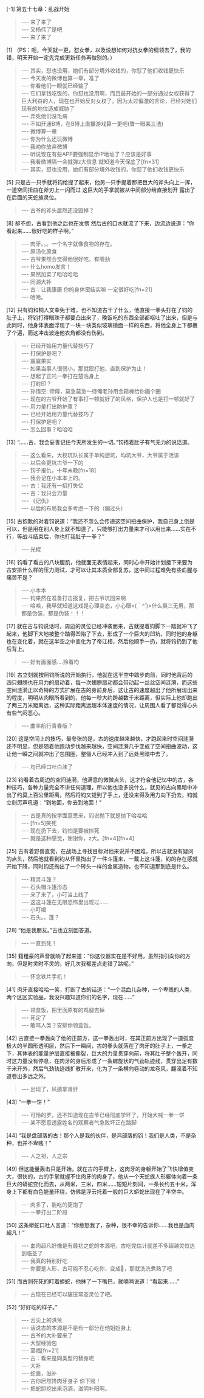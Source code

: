 
[-1] 第五十七章：乱战开始
>--- 来了来了<br>
>--- 又杨伟了是吧<br>
>--- 来了来了<br>

[1] （PS：呃，今天就一更，怼女拳，以及设想如何对抗女拳的纲领去了，我的错，明天开始一定先完成更新任务再做别的。）
>--- 其实，怼也没用，她们有部分境外收钱的，你怼了他们收钱更快乐<br>
>--- 今天发的微博也算一章，准了<br>
>--- 你看他们一眼就已经输了<br>
>--- 它们拿钱吃饭的，你怼也没用啊，而且最开始的一部分通过女权获得了巨大利益的人，现在也开始反对女权了，因为太过偏激的言论，已经对她们现有的地位造成威胁了<br>
>--- 弄死他们没毛病<br>
>--- 不如开通B博，在B博上直播游戏算一更吧(瞥一眼某三渣)<br>
>--- 微博算一章<br>
>--- 你为什么还玩微博<br>
>--- 我劝你放弃微博<br>
>--- 听说现在有些APP要强制显示iP地址了？应该是好事<br>
>--- 我看微博隔一会就弹z大信息  就知道今天保底了[fn=31]<br>
>--- 其实，怼也没用，她们有部分境外收钱的，你怼了他们收钱更快乐<br>

[5] 只是古一只手就将钧给提了起来，他另一只手提着那把巨大的斧头向上一挥，一道空间扭曲在斧刃上一闪而过 这巨大的手掌就被从中间部分给直接划开 露出了在后面的天蛇族灵位。
>--- 古爷的斧头居然还没毁掉？<br>

[8] 却不想，古看到他之后也在发愣 然后古的口水就流了下来，边流边说道：“你看起来……很好吃的样子啊。”
>--- 肉牙。。。一个名字就像食物的存在。<br>
>--- 原汤化原食<br>
>--- 古爷果然会觉得他很好吃，有嚼劲<br>
>--- 什么homo发言！<br>
>--- 果然加菜了哈哈哈哈<br>
>--- 同源大补<br>
>--- 古：让我康康 你的身体蛮结实嘛 一定很好吃[fn=21]<br>
>--- 哈哈。<br>

[12] 只有钧和桐人文幸免于难，也不知道古干了什么，他直接一拳头打在了钧的肚子上，将钧打得眼珠子都要凸出来了，晚饭吃的东西全部都呕吐了出来，但是与此同时，他身体表面浮现了一块一块类似玻璃镜面一样的东西，将他全身上下都裹了个遍，而这冲击波连他衣角都没有伤到。
>--- 已经开始用力量代替技巧了<br>
>--- 打保护是吧？<br>
>--- 震震果实<br>
>--- 如果当事人很弱小，那就殴打他，直到保护为止！<br>
>--- 想起了正吒一拳打在楚浩身上<br>
>--- 打封印？<br>
>--- 孙悟空: 师傅，莫急莫急～待俺老孙用金箍棒给你画个圈<br>
>--- 现在的古爷开始了有事打一顿就好了的风格，保护人也是打一顿就好了<br>
>--- 用力量打出防护罩？<br>
>--- 已经开始用力量代替技巧了<br>
>--- 打保护是吧？<br>
>--- 怎么回事？哈哈哈<br>

[13] “……古，我会妥善记住今天所发生的一切。”钧捂着肚子有气无力的说话道。
>--- 这么看来，大校坑队长属于单纯想坑，均坑大爷，大爷属于活该<br>
>--- 以后会更坑古爷一下的<br>
>--- 钧子报仇，十年未晚[fn=18]<br>
>--- 我会记在小本本上的。<br>
>--- 古：我还有一招打失忆<br>
>--- 古：我只会力量<br>
>--- 《记仇》<br>
>--- 以后的布局我会多考虑一下的（偏过头）<br>

[15] 古抱歉的对着钧说道：“我还不怎么会传递这空间扭曲保护，我自己身上倒是可以，但是用在别人身上就不知道了，只能够打出力量来才可以用出来……实在不行，等战斗结束后，你也打我肚子一拳？”
>--- 光棍<br>

[16] 钧看了看古的八块腹肌，他就面无表情起来，同时心中开始计划接下来要为古安排什么样的压力测试，才可以让其本质全部复苏，这中间过程难免有些血腥与痛苦不是？
>--- 小本本<br>
>--- 钧果然在准备打击报复，把古爷坑回来啊<br>
>--- 哈哈，我早就知道这戏是心理变态，小心眼<(｀^´)>什么臭三无男，那都是伪装，都是伪装！！！<br>

[17] 就在古与钧说话时，周边的灵位已经冲袭而来，古就提着钧脚下一踏就冲飞了起来，他脚下大地被整个踏得凹陷了下去，形成了一个巨大的凹坑，同时他的身躯也在变化着，就在这半空之中变化为了帝江相，然后他顺手一扔，就将钧扔到了他后背上。
>--- 好有画面感….拎着均<br>

[19] 古立刻就按照钧所说的开始执行，他就在这半空中踏步向前，同时他背后的四只翅膀也在用力的扇动着，每一次翅膀扇动都会带动起一丝丝空间涟漪，而这些空间涟漪正以奇特的方式扩展在古的身前身后，这让古的速度超出了他所展现出来的程度，明明从肉眼所看到的，他每一秒大约跨越数千米距离，但实际上他却跑出了两三万米距离远，这种实际距离远超本体速度的情况，让周围人看了都觉得心头有些气闷恶心。
>--- 曲率航行青春版？<br>

[20] 这是空间上的技巧，最夸张的是，古的速度越来越快，才跑起来时空间涟漪还不明显，但是随着他跑动步伐越来越快，空间涟漪几乎变成了空间扭曲波动，这让他一瞬之间就冲出了包围圈，整個人已经冲入到了远处黑暗中去了。
>--- 均已经口吐白沫了<br>

[23] 钧看着古周边的空间涟漪，他满意的微微点头，这才符合他记忆中的古，各种技巧，各种力量完全不讲任何道理，所以他也没多说什么，就见的古向黑暗中冲出了约莫上百公里距离，然后将钧又提到了手上，还没来得及用力向下扔去，钧就立刻厉声吼道：“到地面，你去到地面！”
>--- 古是真的按字面意思来，钧说抛下就是抛下哈哈哈<br>
>--- [fn=5]笑死<br>
>--- 现在扔下去，钧怕是要被摔死<br>
>--- 就是这种感觉，谢谢你，z大。[fn=4][fn=4]<br>

[25] 古有着野兽直觉，在战场上寻找目标对他来说并不困难，所以古就没有疑问的点头，然后他就看到钧从怀里掏出了一件斗篷来，一戴上这斗篷，钧的存在感就开始下降，同时钧还掏出了一个砖头一样的金属造物，也不知道那到底是什么。
>--- 精灵斗篷？<br>
>--- 石头帽斗篷形态<br>
>--- 来了来了，小叮当上线了<br>
>--- 这这斗篷在无限恐怖里出现过……<br>
>--- 小叮噹<br>
>--- 石头。。篷？<br>

[28] “他是我朋友。”古也立刻回答道。
>--- 一直到死！<br>

[35] 籍粗豪的声音就响了起来道：“你这仪器实在是不好用，虽然指引向你的方向，但是时灵时不灵的，好几次我都差点走错了路呢。”
>--- 怀念铁片手机！<br>

[41] 肉牙直接哈哈一笑，打断了古的话道：“一个混血儿杂种，一个卑贱的人类，两个区区实验品，我没兴趣知道你们的名字，现在……”
>--- 领盒饭，把里面原有的鸡腿去掉<br>
>--- 死定了<br>
>--- 敢骂人类？安排你领盒饭。<br>

[42] 古直接一拳轰向了他的正前方，这一拳轰出时，在其正前方出现了一道弧度极大的半圆形透明层，然后下一瞬间，古的拳头就落在了肉牙的肚子上，一拳之下，其体表的能量护层直接被撕裂，巨大的力量贯穿向前，将其肚子整个轰开，同时这力量没有停息，在肉牙的身后形成了一条螺旋状的气劲轨迹线，贯穿出足有数千米开外，然后气劲轨迹线扩散开来，化为了一条横向卷动的龙卷风，翻滚着不知道卷出多远之外。
>--- 出现了，风遁拿肾肝<br>

[43] “一拳一饼！”
>--- 可怜的罗，还不知道现在古爷已经彻底学坏了。开始大喊一拳一饼<br>
>--- 某不愿意透露姓名的观察者气急败坏正在跳脚<br>

[44] “我是盘部落的古！那个人是我的伙伴，是鸿部落的钧！我们是人类，不是杂种，也并不卑贱！”
>--- 人之祖，人之宗<br>

[49] 但这能量轰击只是开始，就在古的手臂上，这肉牙的身躯开始了飞快增值变大，很快的，古的手掌就握不住肉牙的肉身了，他从一个天蛇族人形躯体向着一条巨大的蟒蛇变化而去，从两米，三米，四米……短短片刻间，一条长约五十米，浑身上下都有白色能量环绕，仿佛是浮云托着一般的巨大蟒蛇出现在了半空中。
>--- 肉多了，能吃的更饱了<br>
>--- 一拳打出二阶段<br>

[50] 这条蟒蛇口吐人言道：“你惹怒我了，杂种，很不幸的告诉你……我也是血肉超凡！”
>--- 血肉超凡好像是有最初之蛇的本源吧，古吃完估计就差不多超越灵位达到临圣了<br>
>--- 我真的特别好吃<br>
>--- 你要是人形，古可能不忍心吃你，变成🐍，那就洗洗煮熟了吧<br>

[51] 而古则死死的盯着蟒蛇，他抹了一下嘴巴，就喃喃说道：“看起来……”
>--- 古现在已经可以碾压常态灵位了吧。<br>

[52] “好好吃的样子。”
>--- 舌尖上的洪荒<br>
>--- 话说古的本源是不是有一部分在他姐姐身上<br>
>--- 古爷的大补要来了<br>
>--- 大型经验包<br>
>--- 至福[fn=21]<br>
>--- 古：看来是同类型的替身呢<br>
>--- 大补<br>
>--- 蛇羹，滋补<br>
>--- 古你居然馋肉牙身子 你下贱！<br>
>--- 把蛇胆挖出来泡酒，滋阴补阳啊。<br>
